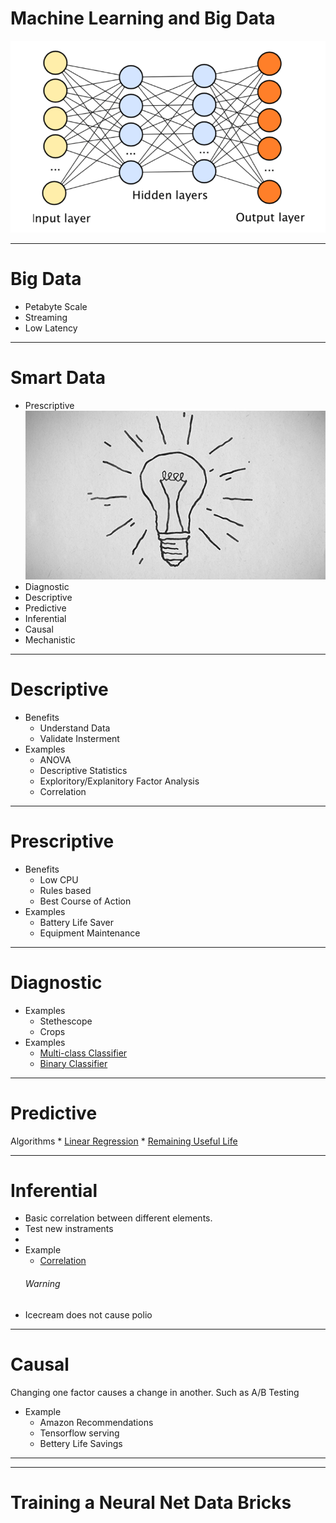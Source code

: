 

# Machine Learning and Big Data

![full](/Images/deep-neural-networks.png)

---
# Big Data
* Petabyte Scale
* Streaming 
* Low Latency

---
#  Smart Data
* Prescriptive
![right](/Images/lightbulb.gif)
* Diagnostic
* Descriptive
* Predictive
* Inferential
* Causal
* Mechanistic


---
# Descriptive
* Benefits
    * Understand Data
    * Validate Insterment
* Examples
    * ANOVA
    * Descriptive Statistics
    * Exploritory/Explanitory Factor Analysis
    * Correlation

---





# Prescriptive
* Benefits
    * Low CPU
    * Rules based
    * Best Course of Action
* Examples
    * Battery Life Saver
    * Equipment Maintenance
   
---
# Diagnostic
* Examples
    * Stethescope
    * Crops
* Examples
    * [Multi-class Classifier](http://www.insightsbot.com/blog/G1Za1/keras-multi-class-classification-introduction)
    * [Binary Classifier](https://visualstudiomagazine.com/articles/2018/08/30/neural-binary-classification-keras.aspx)

---
# Predictive


Algorithms
    * [Linear Regression](https://github.com/tensorflow/tensorflow/blob/r1.11/tensorflow/examples/get_started/regression/linear_regression.py)
    * [Remaining Useful Life](https://github.com/umbertogriffo/Predictive-Maintenance-using-LSTM)

---
# Inferential
* Basic correlation between different elements. 
* Test new instraments
* 
* Example
    * [Correlation](https://pythonfordatascience.org/correlation-python/)
  ###### Warning
* Icecream does not cause polio
---
# Causal
Changing one factor causes a change in another. Such as A/B Testing
*  Example
    * Amazon Recommendations
    * Tensorflow serving
    * Bettery Life Savings
 
---



---
# Training a Neural Net Data Bricks


